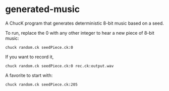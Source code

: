 # generated-music

A ChucK program that generates deterministic 8-bit music based on a seed.

To run, replace the 0 with any other integer to hear a new piece of 8-bit music:
```
chuck random.ck seedPiece.ck:0
```

If you want to record it, 
```
chuck random.ck seedPiece.ck:0 rec.ck:output.wav
```

A favorite to start with:
```
chuck random.ck seedPiece.ck:205
```
